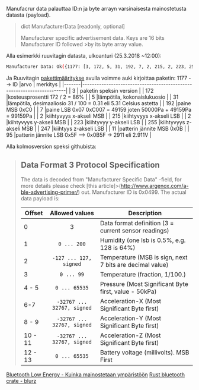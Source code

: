 Manufacrur data palauttaa ID:n ja byte arrayn varsinaisesta mainostetusta datasta (payload).
>dict ManufacturerData [readonly, optional]
>
>Manufacturer specific advertisement data. Keys are 16 bits Manufacturer ID followed >by its byte array value.
>
Alla esimerkki ruuvitagin datasta, ulkoanturi (25.3.2018 ~12:00):
```bash
Manufacturer Data: Ok({1177: [3, 172, 5, 31, 192, 7, 2, 215, 2, 223, 255, 247, 11, 95]})
```
Ja Ruuvitagin [pakettimääritykse](https://github.com/ruuvi/ruuvi-sensor-protocols#data-format-3-protocol-specification) avulla voimme auki kirjoittaa paketin:
1177 --> ID
|arvo   |   merkitys                                                            |
|-------|-----------------------------------------------------------------------|
| 3     | paketin speksin version                                               |
| 172   |kosteusprosentti 172 / 2 = 86%                                         |
| 5     |lämpötila, kokonaislukuosio                                            |
| 31    |lämpötila, desimaaliosio 31 / 100 = 0.31 eli 5.31 Celsius astetta      |
| 192   |paine MSB 0xC0                                                         |
| 7     |paine LSB 0x07 0xC007 = 49159 joten 50000Pa + 49159Pa = 99159Pa        |
| 2     |kiihtyvyys x-akseli MSB                                                |
| 215   |kiihtyvyys x-akseli LSB                                                |
| 2     |kiihtyvyys y-akseli MSB                                                |
| 223   |kiihtyvyy y-akseli LSB                                                 |
| 255   |kiihtyvyys z-akseli MSB                                                |
| 247   |kiihtyys z-akseli LSB                                                  |
|  11   |patterin jännite MSB 0x0B                                              |
|  95   |patterin jännite LSB 0x5F --> 0x0B5F -> 2911 eli 2.911V                |

Alla kolmosversion speksi githubista:
>## Data Format 3 Protocol Specification
>The data is decoded from "Manufacturer Specific Data" -field, for more details please check [this article]>(http://www.argenox.com/a-ble-advertising-primer/) out.
>Manufacturer ID is 0x0499. 
>The actual data payload is: 
>
>Offset | Allowed values | Description
>-----|:-----:|-----------
> 0 | 3 | Data format definition (3 = current sensor readings)
> 1 | `0 ... 200` | Humidity (one lsb is 0.5%, e.g. 128 is 64%)
> 2 | `-127 ... 127, signed` | Temperature (MSB is sign, next 7 bits are decimal value)
> 3 | `0 ... 99` | Temperature (fraction, 1/100.)
> 4 - 5| `0 ... 65535` | Pressure (Most Significant Byte first, value - 50kPa)
> 6-7 | `-32767 ... 32767, signed`  | Acceleration-X (Most Significant Byte first)
> 8 - 9 | `-32767 ... 32767, signed`  | Acceleration-Y (Most Significant Byte first)
> 10 - 11| `-32767 ... 32767, signed`  | Acceleration-Z (Most Significant Byte first)
> 12 - 13| `0 ... 65535` | Battery voltage (millivolts). MSB First
>


[Bluetooth Low Energy - Kuinka mainostetaan ympäristöön](http://www.argenox.com/a-ble-advertising-primer/)
[Rust bluetooth crate - blurz](https://crates.io/crates/blurz)